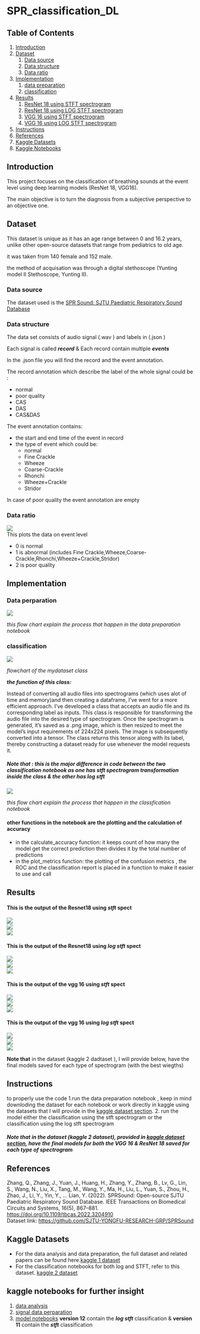 # SPR_classification_DL
## Table of Contents
1. [Introduction](#intro)
2. [Dataset](#dataset)
     1. [Data source](#source)
     2. [Data structure](#structure)
     3. [Data ratio](#ratio)
3. [Implementation](#imp)
     1. [data preparation](#dataperp)
     2. [classification](#class)
4. [Results](#result)
   1. [ResNet 18 using STFT spectrogram](#1)
   2. [ResNet 18 using LOG STFT spectrogram](#2)
   3. [VGG 16 using STFT spectrogram](#3)
   4. [VGG 16 using LOG STFT spectrogram](#4)
5. [Instructions](#instruction)
6. [References](#ref)
7. [Kaggle Datasets](#kdataset)
8. [Kaggle Notebooks](#knote)



<a name="intro"></a>
## Introduction
This project focuses on the classification of breathing sounds at the event level using deep learning models (ResNet 18, VGG16). 

The main objective is to turn the diagnosis from a subjective perspective to an objective one. 

<a name="dataset"></a>
## Dataset
This dataset is unique as it has an age range between 0 and 16.2 years, unlike other open-source datasets that range from pediatrics to old age.

it was taken from 140 female and 152 male.

the method of acquisation was through a digital stethoscope (Yunting model II Stethoscope, Yunting II).
<a name="source"></a>
### Data source 
The dataset used is the [SPR Sound:  SJTU Paediatric Respiratory Sound Database](https://github.com/SJTU-YONGFU-RESEARCH-GRP/SPRSound)

 
<a name="structure"></a>
### Data structure
The data set consists of audio signal (.wav ) and labels in (.json )

Each signal is called ***record*** &
Each record contain multiple ***events***

In the .json file you will find the record and the event annotation.

The record annotation which describe the label of the whole signal could be :

- normal
- poor quality
- CAS
- DAS
- CAS&DAS 

The event annotation contains: 

- the start and end time of the event in record
- the type of event which could be:
  - normal
  -  Fine Crackle
  - Wheeze
  - Coarse-Crackle
  - Rhonchi
  - Wheeze+Crackle
  - Stridor


In case of poor quality the event annotation are empty
<a name="ratio"></a>
### Data ratio
<div>
  <img src="https://github.com/Mayar-Elghandour/SPR_classification_DL/blob/main/images/dataratio.jpg">
</div>
This plots the data on event level

- 0 is normal
- 1 is abnormal (includes Fine Crackle,Wheeze,Coarse-Crackle,Rhonchi,Wheeze+Crackle,Stridor)
- 2 is poor quality
<a name="imp"></a>
## Implementation
<a name="dataperp"></a>
### Data perparation
<div>
  <img src="https://github.com/Mayar-Elghandour/SPR_classification_DL/blob/main/images/data perparation.png">
</div>

*this flow chart explain the process that happen in the data preparation notebook*
<a name="class"></a>
### classification

<div>
  <img src="https://github.com/Mayar-Elghandour/SPR_classification_DL/blob/main/images/mydataset class.png">
</div>

*flowchart of the mydataset class*

***the function of this class:***

Instead of converting all audio files into spectrograms (which uses alot of  time and memory)and then creating a dataframe, I’ve went for a more efficient approach. I’ve developed a class that accepts an audio file and its corresponding label as inputs. This class is responsible for transforming the audio file into the desired type of spectrogram. Once the spectrogram is generated, it’s saved as a .png image, which is then resized to meet the model’s input requirements of 224x224 pixels. The image is subsequently converted into a tensor. The class returns this tensor along with its label, thereby constructing a dataset ready for use whenever the model requests it.

##### Note that : this is the major difference in code between the two classification notebook as one has stft spectrogram transformation inside the class & the other has log stft


<div>
  <img src="https://github.com/Mayar-Elghandour/SPR_classification_DL/blob/main/images/models.png">
</div>

*this flow chart explain the process that happen in the classfication notebook*


#### other functions in the notebook are the plotting and the calculation of accuracy

- in the calculate_accuracy function: it keeps count of how many the model get the correct prediction then divides it by the total number of predictions
- in the plot_metrics function: the plotting of the confusion metrics , the ROC and the classification report is placed in a function to make it easier to use and call

<a name="result"></a>

## Results
<a name="1"></a>
#### This is the output of the **Resnet18** using *stft* spect
<div>
  <img src="https://github.com/Mayar-Elghandour/SPR_classification_DL/blob/main/images/resnetstftconfusionmatrix.jpg">
</div>
<div>
  <img src="https://github.com/Mayar-Elghandour/SPR_classification_DL/blob/main/images/resnetstftROC.jpg">
</div>
<div>
  <img src="https://github.com/Mayar-Elghandour/SPR_classification_DL/blob/main/images/resnetstft.jpg">
</div>

<a name="2"></a>

#### This is the output of the **Resnet18** using *log stft* spect
<div>
  <img src="https://github.com/Mayar-Elghandour/SPR_classification_DL/blob/main/images/resnetlogconfusionmatrix.jpg">
</div>
<div>
  <img src="https://github.com/Mayar-Elghandour/SPR_classification_DL/blob/main/images/resnetlogROC.jpg">
</div>
<div>
  <img src="https://github.com/Mayar-Elghandour/SPR_classification_DL/blob/main/images/resnetlog.jpg">
</div>

<a name="3"></a>

#### This is the output of the **vgg 16** using *stft* spect
<div>
  <img src="https://github.com/Mayar-Elghandour/SPR_classification_DL/blob/main/images/vggstftconfusionmatrix.jpg">
</div>
<div>
  <img src="https://github.com/Mayar-Elghandour/SPR_classification_DL/blob/main/images/vggstftROC.jpg">
</div>
<div>
  <img src="https://github.com/Mayar-Elghandour/SPR_classification_DL/blob/main/images/vggstft.jpg">
</div>
<a name="4"></a>

#### This is the output of the **vgg 16** using *log stft* spect
<div>
  <img src="https://github.com/Mayar-Elghandour/SPR_classification_DL/blob/main/images/vgglogconfusionmatrix.jpg">
</div>
<div>
  <img src="https://github.com/Mayar-Elghandour/SPR_classification_DL/blob/main/images/vgglogROC.jpg">
</div>
<div>
  <img src="https://github.com/Mayar-Elghandour/SPR_classification_DL/blob/main/images/vgglog.jpg">
</div>

**Note that** in the dataset (kaggle 2 dadtaset ), I will provide below, have the final models saved for each type of spectrogram (with the best wiegths)
<a name="instruction"></a>
## Instructions
to properly use the code
1.run the data preparation notebook , keep in mind downloding the dataset for each notebook or work directly in kaggle using the datasets that I will provide in the [kaggle dataset section](kdataset).
2. run the model either the classification using the stft spectrogram or the classification using the log stft spectrogram

##### Note that in the dataset (kaggle 2 dataset), provided in [kaggle dataset section](kdataset), have the final models for both the VGG 16 & ResNet 18 saved for each type of spectrogram

<a name="ref"></a>
## References
Zhang, Q., Zhang, J., Yuan, J., Huang, H., Zhang, Y., Zhang, B., Lv, G., Lin, S., Wang, N., Liu, X., Tang, M., Wang, Y., Ma, H., Liu, L., Yuan, S., Zhou, H., Zhao, J., Li, Y., Yin, Y., … Lian, Y. (2022). SPRSound: Open-source SJTU Paediatric Respiratory Sound Database. IEEE Transactions on Biomedical Circuits and Systems, 16(5), 867–881. https://doi.org/10.1109/tbcas.2022.3204910  
Dataset link:   https://github.com/SJTU-YONGFU-RESEARCH-GRP/SPRSound
<a name="kdataset"></a>
## Kaggle Datasets
- For the data analysis and data preparation, the full dataset and related papers can be found here.[kaggle 1 dataset](https://www.kaggle.com/datasets/mayarelghandour/sprsound-nosplit/data)
- For the classification notebooks for both log and STFT, refer to this dataset. [kaggle 2 dataset](https://www.kaggle.com/datasets/mayarelghandour/spr-splitevents/data)
<a name="knote"></a>
## kaggle notebooks for further insight
1. [data analysis](https://www.kaggle.com/code/mayarelghandour/spr-data-analysis)
2. [signal data perparation](https://www.kaggle.com/code/mayarelghandour/signal-data-preparation)
3. [model notebooks](https://www.kaggle.com/code/mayarelghandour/final-models) **version 12** contain the ***log stft*** classification & **version 11** contain the ***stft*** classification
